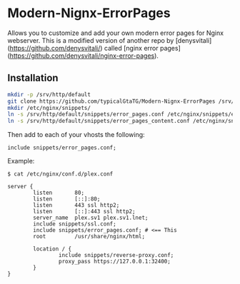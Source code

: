 # Modern-Nignx-ErrorPages
Allows you to customize and add your own modern error pages for Nginx webserver. This is a modified version of another repo by [denysvitali] (https://github.com/denysvitali/) called [nginx error pages] (https://github.com/denysvitali/nginx-error-pages).

## Installation
```bash
mkdir -p /srv/http/default
git clone https://github.com/typicalGtaTG/Modern-Nignx-ErrorPages /srv/http/default
mkdir /etc/nginx/snippets/
ln -s /srv/http/default/snippets/error_pages.conf /etc/nginx/snippets/error_pages.conf
ln -s /srv/http/default/snippets/error_pages_content.conf /etc/nginx/snippets/error_pages_content.conf
```
Then add to each of your vhosts the following:
```
include snippets/error_pages.conf;
```

Example:
```nginx
$ cat /etc/nginx/conf.d/plex.conf 

server {
        listen       80;
        listen       [::]:80;
        listen       443 ssl http2;
        listen       [::]:443 ssl http2;
        server_name  plex.sv1 plex.sv1.lnet;
        include snippets/ssl.conf;
        include snippets/error_pages.conf; # <== This
        root         /usr/share/nginx/html;

        location / {
                include snippets/reverse-proxy.conf;
                proxy_pass https://127.0.0.1:32400;
        }
}
```
